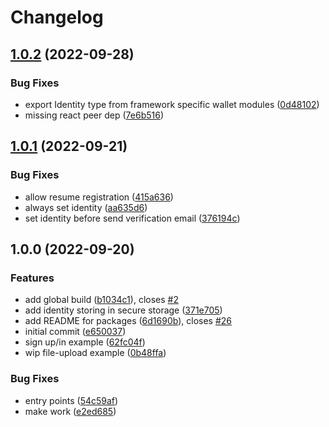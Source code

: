 # Changelog

## [1.0.2](https://github.com/web3-storage/w3ui/compare/react-wallet-v1.0.1...react-wallet-v1.0.2) (2022-09-28)


### Bug Fixes

* export Identity type from framework specific wallet modules ([0d48102](https://github.com/web3-storage/w3ui/commit/0d4810294f28be6d3c9dfc80a832647945d191e4))
* missing react peer dep ([7e6b516](https://github.com/web3-storage/w3ui/commit/7e6b516de733ef455cf5e39f0f373133306613b0))

## [1.0.1](https://github.com/web3-storage/w3ui/compare/react-wallet-v1.0.0...react-wallet-v1.0.1) (2022-09-21)


### Bug Fixes

* allow resume registration ([415a636](https://github.com/web3-storage/w3ui/commit/415a636443738d43380995d04d20690148ec6af3))
* always set identity ([aa635d6](https://github.com/web3-storage/w3ui/commit/aa635d62dd26b76957b1ffab6f186e4e1e2b79c9))
* set identity before send verification email ([376194c](https://github.com/web3-storage/w3ui/commit/376194c417eb41b863988b75ecc516fb567d7d22))

## 1.0.0 (2022-09-20)


### Features

* add global build ([b1034c1](https://github.com/web3-storage/w3ui/commit/b1034c1e05548cd2564532e4cb1e15c0d6e5ab92)), closes [#2](https://github.com/web3-storage/w3ui/issues/2)
* add identity storing in secure storage ([371e705](https://github.com/web3-storage/w3ui/commit/371e705caf964c427a87294a5cf94794f9d894c4))
* add README for packages ([6d1690b](https://github.com/web3-storage/w3ui/commit/6d1690b3ba557a95c4203f6f22fe5c6700626766)), closes [#26](https://github.com/web3-storage/w3ui/issues/26)
* initial commit ([e650037](https://github.com/web3-storage/w3ui/commit/e65003771588e358c4fcd800aa9e73dba7832373))
* sign up/in example ([62fc04f](https://github.com/web3-storage/w3ui/commit/62fc04f05161a860ee65de0f1e3ad1665cf2b9b8))
* wip file-upload example ([0b48ffa](https://github.com/web3-storage/w3ui/commit/0b48ffad56acdedb8f787ef69a7e9b8c886c0631))


### Bug Fixes

* entry points ([54c59af](https://github.com/web3-storage/w3ui/commit/54c59af3a654ec96b8587781be5c56a658ff41eb))
* make work ([e2ed685](https://github.com/web3-storage/w3ui/commit/e2ed6853924fccc417a31366a08a7898b5d1c28b))
